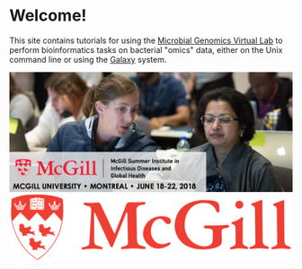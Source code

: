 
# Welcome!

This site contains tutorials for using the
[Microbial Genomics Virtual Lab](http:/genome.edu.au/) to perform bioinformatics
tasks on bacterial "omics" data, either on the Unix command line or using
the [Galaxy](http://galaxyproject.org/) system.

![Logo](frontpage.png)
![Logo2](media/logos/mcGill_logo.png)
